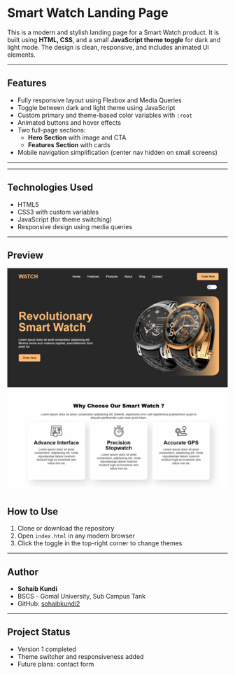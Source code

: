 # Smart Watch Landing Page

This is a modern and stylish landing page for a Smart Watch product. It is built using **HTML, CSS**, and a small **JavaScript theme toggle** for dark and light mode. The design is clean, responsive, and includes animated UI elements.

---

## Features

- Fully responsive layout using Flexbox and Media Queries
- Toggle between dark and light theme using JavaScript
- Custom primary and theme-based color variables with `:root`
- Animated buttons and hover effects
- Two full-page sections:
  - **Hero Section** with image and CTA
  - **Features Section** with cards
- Mobile navigation simplification (center nav hidden on small screens)

---

---

## Technologies Used

- HTML5
- CSS3 with custom variables
- JavaScript (for theme switching)
- Responsive design using media queries

---
## Preview
![screenshot](image.png)

## How to Use

1. Clone or download the repository
2. Open `index.html` in any modern browser
3. Click the toggle in the top-right corner to change themes

---

## Author

- **Sohaib Kundi**
- BSCS - Gomal University, Sub Campus Tank
- GitHub: [sohaibkundi2](https://github.com/sohaibkundi2)

---

## Project Status

- Version 1 completed
- Theme switcher and responsiveness added
- Future plans:  contact form


